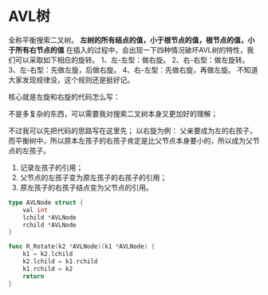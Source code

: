 # AVL树
全称平衡搜索二叉树。
**左树的所有结点的值，小于根节点的值，根节点的值，小于所有右节点的值**
在插入的过程中，会出现一下四种情况破坏AVL树的特性，我们可以采取如下相应的旋转。
1、左-左型：做右旋。
2、右-右型：做左旋转。
3、左-右型：先做左旋，后做右旋。
4、右-左型：先做右旋，再做左旋。
不知道大家发现规律没，这个规则还是挺好记。

核心就是左旋和右旋的代码怎么写：

不是多复杂的东西，可以需要我对搜索二叉树本身又更加好的理解；

不过我可以先把代码的思路写在这里先；
以右旋为例：
父亲要成为左的右孩子，而平衡树中，所以原本左孩子的右孩子肯定是比父节点本身要小的，所以成为父节点的左孩子。

1. 记录左孩子的引用；
1. 父节点的左孩子变为原左孩子的右孩子的引用；
1. 原左孩子的右孩子结点变为父节点的引用。

```go
type AVLNode struct {
	val int
	lchild *AVLNode
	rchild *AVLNode
}

func R_Rotate(k2 *AVLNode)(k1 *AVLNode) {
	k1 = k2.lchild
	k2.lchild = k1.rchild
	k1.rchild = k2
	return
}
```

